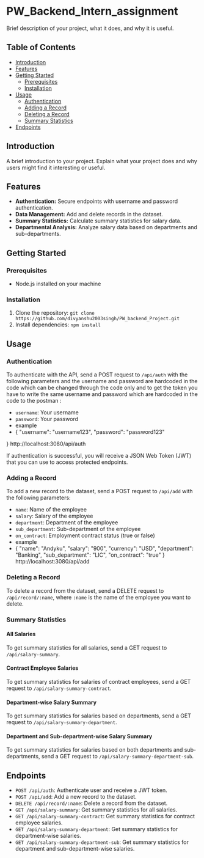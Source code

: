 
# PW_Backend_Intern_assignment

Brief description of your project, what it does, and why it is useful.

## Table of Contents

- [Introduction](#introduction)
- [Features](#features)
- [Getting Started](#getting-started)
  - [Prerequisites](#prerequisites)
  - [Installation](#installation)
- [Usage](#usage)
  - [Authentication](#authentication)
  - [Adding a Record](#adding-a-record)
  - [Deleting a Record](#deleting-a-record)
  - [Summary Statistics](#summary-statistics)
- [Endpoints](#endpoints)


## Introduction

A brief introduction to your project. Explain what your project does and why users might find it interesting or useful.

## Features

- **Authentication:** Secure endpoints with username and password authentication.
- **Data Management:** Add and delete records in the dataset.
- **Summary Statistics:** Calculate summary statistics for salary data.
- **Departmental Analysis:** Analyze salary data based on departments and sub-departments.

## Getting Started 

### Prerequisites

- Node.js installed on your machine

### Installation

1. Clone the repository: `git clone https://github.com/divyanshu2003singh/PW_backend_Project.git`
2. Install dependencies: `npm install`

## Usage

### Authentication

To authenticate with the API, send a POST request to `/api/auth` with the following parameters and the username and password are hardcoded in the code which can be changed through the code only and to get the token you have to write the same username and password which are hardcoded in the code to the postman :

- `username`: Your username
- `password`: Your password
- example
- {
  "username": "username123",
  "password": "password123"

}
http://localhost:3080/api/auth



If authentication is successful, you will receive a JSON Web Token (JWT) that you can use to access protected endpoints.

### Adding a Record

To add a new record to the dataset, send a POST request to `/api/add` with the following parameters:

- `name`: Name of the employee
- `salary`: Salary of the employee
- `department`: Department of the employee
- `sub_department`: Sub-department of the employee
- `on_contract`: Employment contract status (true or false)
- example
-  {
        "name": "Andyku",
        "salary": "900",
        "currency": "USD",
        "department": "Banking",
        "sub_department": "LIC",
        "on_contract": "true"
    }
http://localhost:3080/api/add

### Deleting a Record

To delete a record from the dataset, send a DELETE request to `/api/record/:name`, where `:name` is the name of the employee you want to delete.

### Summary Statistics

#### All Salaries

To get summary statistics for all salaries, send a GET request to `/api/salary-summary`.

#### Contract Employee Salaries

To get summary statistics for salaries of contract employees, send a GET request to `/api/salary-summary-contract`.

#### Department-wise Salary Summary

To get summary statistics for salaries based on departments, send a GET request to `/api/salary-summary-department`.

#### Department and Sub-department-wise Salary Summary

To get summary statistics for salaries based on both departments and sub-departments, send a GET request to `/api/salary-summary-department-sub`.

## Endpoints

- `POST /api/auth`: Authenticate user and receive a JWT token.
- `POST /api/add`: Add a new record to the dataset.
- `DELETE /api/record/:name`: Delete a record from the dataset.
- `GET /api/salary-summary`: Get summary statistics for all salaries.
- `GET /api/salary-summary-contract`: Get summary statistics for contract employee salaries.
- `GET /api/salary-summary-department`: Get summary statistics for department-wise salaries.
- `GET /api/salary-summary-department-sub`: Get summary statistics for department and sub-department-wise salaries.



